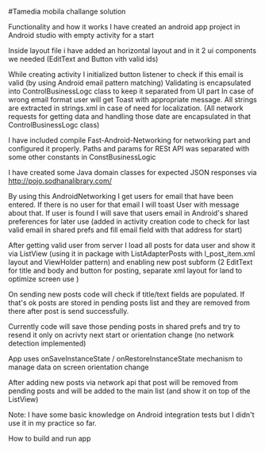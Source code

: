 #Tamedia mobila challange solution

Functionality and how it works
I have created an android app project in Android studio with empty activity for a start

Inside layout file i have added an horizontal layout and in it 2 ui components we needed (EditText and Button vith valid ids)

While creating activity I initialized button listener to check if this email is valid (by using Android email pattern matching) Validating is encapsulated into ControlBusinessLogc class to keep it separated from UI part In case of wrong email format user will get Toast with appropriate message. All strings are extracted in strings.xml in case of need for localization. (All network requests for getting data and handling those date are encapsulated in that ControlBusinessLogc class)

I have included compile Fast-Android-Networking for networking part and configured it properly. Paths and params for RESt API was separated with some other constants in ConstBusinessLogic

I have created some Java domain classes for expected JSON responses via http://pojo.sodhanalibrary.com/

By using this AndroidNetworking I get users for email that have been entered. If there is no user for that email I will toast User with message about that. If user is found I will save that users email in Android's shared preferences for later use (added in activity creation code to check for last valid email in shared prefs and fill email field with that address for start)

After getting valid user from server I load all posts for data user and show it via ListView (using it in package with ListAdapterPosts with l_post_item.xml layout and ViewHolder pattern) and enabling new post subform (2 EditText for title and body and button for posting, separate xml layout for land to optimize screen use )

On sending new posts code will check if title/text fields are populated. If that's ok posts are stored in pending posts list and they are removed from there after post is send successfully.

Currently code will save those pending posts in shared prefs and try to resend it only on acrivty next start or orientation change (no network detection implemented)

App uses onSaveInstanceState / onRestoreInstanceState mechanism to manage data on screen orientation change

After adding new posts via network api that post will be removed from pending posts and will be added to the main list (and show it on top of the ListView)

Note: I have some basic knowledge on Android integration tests but I didn't use it in my practice so far.

How to build and run app
